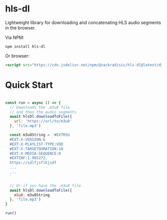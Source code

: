 # hls-dl

Lightweight library for downloading and concatenating HLS audio segments in the browser.

Via NPM:
```
npm install hls-dl
```

Or browser:
```HTML
<script src="https://cdn.jsdelivr.net/npm/@zackradisic/hls-dl@latest/dist/hls-dl.var.min.js"></script>

```

# Quick Start

```javascript

const run = async () => {
  // Downloads the .m3u8 file
  // and then the audio segments
  await hlsDl.downloadToFile({
    url: 'https://url/to/m3u8'
  }, 'file.mp3')

  const m3u8String = `#EXTM3U
  #EXT-X-VERSION:6
  #EXT-X-PLAYLIST-TYPE:VOD
  #EXT-X-TARGETDURATION:10
  #EXT-X-MEDIA-SEQUENCE:0
  #EXTINF:1.985272,
  https://sdlfjsflkjsdf
  ...
  ...
  `

  // Or if you have the .m3u8 file
  await hlsDl.downloadToFile({
    m3u8: m3u8String
  }, 'file.mp3')
}

run()
```